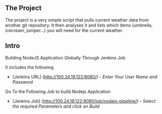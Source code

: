## The Project
The project is a very simple script that pulls current weather data from  another git repository.
It then analyses it and lists which items (umbrella, icecream, jumper...) you will need for the current weather.

## Intro
Building NodeJS Application Globally Through Jenkins Job

It includes the following
- [Jenkins URL] (http://100.24.19.122:8080/) - *Enter Your User Name and Password*

Go To the Following Job to build Nodejs Application

- [Jenkins Job] (http://100.24.19.122:8080/job/nodejs-pipeline/) - *Select  the required Parameters and click on Build*